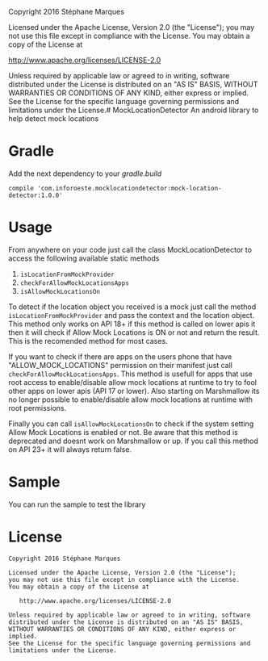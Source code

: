 Copyright 2016 Stéphane Marques

Licensed under the Apache License, Version 2.0 (the "License");
you may not use this file except in compliance with the License.
You may obtain a copy of the License at

   http://www.apache.org/licenses/LICENSE-2.0

Unless required by applicable law or agreed to in writing, software
distributed under the License is distributed on an "AS IS" BASIS,
WITHOUT WARRANTIES OR CONDITIONS OF ANY KIND, either express or implied.
See the License for the specific language governing permissions and
limitations under the License.# MockLocationDetector
An android library to help detect mock locations

# Gradle
Add the next dependency to your _gradle.build_

    compile 'com.inforoeste.mocklocationdetector:mock-location-detector:1.0.0'

# Usage
From anywhere on your code just call the class MockLocationDetector to access the following available static methods

1. `isLocationFromMockProvider`
2. `checkForAllowMockLocationsApps`
3. `isAllowMockLocationsOn`

To detect if the location object you received is a mock just call the method `isLocationFromMockProvider` and pass
the context and the location object. This method only works on API 18+ if this method is called on lower apis it then
it will check if Allow Mock Locations is ON or not and return the result. This is the recomended method for most cases.

If you want to check if there are apps on the users phone that have "ALLOW_MOCK_LOCATIONS" permission on their
manifest just call `checkForAllowMockLocationsApps`. This method is usefull for apps that use root access to enable/disable
allow mock locations at runtime to try to fool other apps on lower apis (API 17 or lower). Also starting on Marshmallow its
no longer possible to enable/disable allow mock locations at runtime with root permissions.

Finally you can call `isAllowMockLocationsOn` to check if the system setting Allow Mock Locations is enabled or not. Be aware
that this method is deprecated and doesnt work on Marshmallow or up. If you call this method on API 23+ it will always return
false.

# Sample
You can run the sample to test the library

# License
    Copyright 2016 Stéphane Marques

    Licensed under the Apache License, Version 2.0 (the "License");
    you may not use this file except in compliance with the License.
    You may obtain a copy of the License at

       http://www.apache.org/licenses/LICENSE-2.0

    Unless required by applicable law or agreed to in writing, software
    distributed under the License is distributed on an "AS IS" BASIS,
    WITHOUT WARRANTIES OR CONDITIONS OF ANY KIND, either express or implied.
    See the License for the specific language governing permissions and
    limitations under the License.
